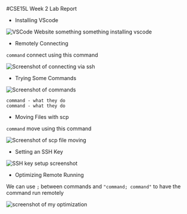 #CSE15L Week 2 Lab Report

* Installing VScode

![VSCode Website]()
something something installing vscode

* Remotely Connecting

`command` connect using this command

![Screenshot of connecting via ssh]()

* Trying Some Commands

![Screenshot of commands]()

```
command - what they do
command - what they do
```

* Moving Files with scp

`command` move using this command

![Screenshot of scp file moving]()

* Setting an SSH Key

![SSH key setup screenshot]()

* Optimizing Remote Running

We can use `;` between commands and `"command; command"` to have the command run remotely

![screenshot of my optimization]()
